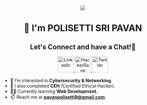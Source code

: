 <p align="center">
  <img src="https://capsule-render.vercel.app/api?type=waving&color=gradient&text=Hello!&height=100&section=header"/>
</p>

<h1 align="center">
  <a href="https://github.com/PolisettiSriPavan" style="text-decoration: none; color: inherit;">
    <span class="wave">👋</span>
    <span class="gradient-text">I'm POLISETTI SRI PAVAN</span>
  </a>
</h1>

<h2 align="center" class="gradient-text">
  Let's Connect and have a Chat!💬
</h2>

<p align="center">
  <a href="https://www.linkedin.com/in/pavan-polisetti">
    <img height="50" src="https://user-images.githubusercontent.com/46517096/166973395-19676cd8-f8ec-4abf-83ff-da8243505b82.png" alt="LinkedIn"/>
  </a>

  
  <a href="https://www.hackerrank.com/pavan_polisetti">
    <img height="50" src="https://raw.githubusercontent.com/PolisettiSriPavan/pavan-polisetti/main/hackerrank_icon.png" alt="HackerRank"/>
  </a>
      
  <a href="https://twitter.com/pavan_polisetti">
    <img height="50" src="https://raw.githubusercontent.com/PolisettiSriPavan/pavan-polisetti/main/twitter_icon.png" alt="Twitter"/>
 </a>
  </a>
</p>

- 👀 I’m interested in **Cybersecurity & Networking**.
- 🌱 I also completed **CEH** (Certified Ethical Hacker).
- 👨‍💻 Currently learning **Web Development**.
- 📫 Reach me at **pavanpolisetti9@gmail.com**.
